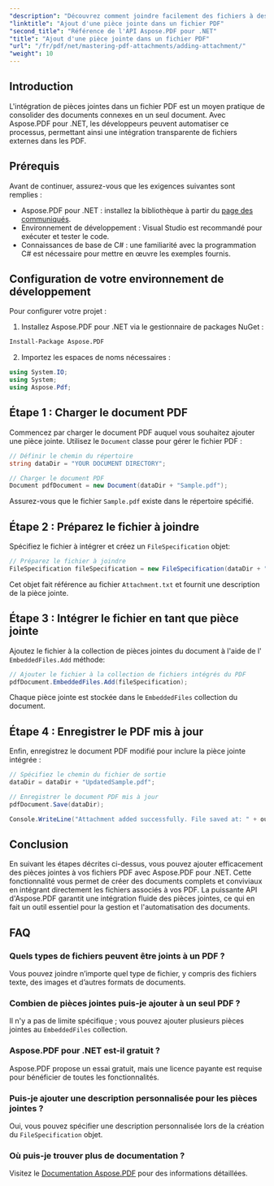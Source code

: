 ```yaml
---
"description": "Découvrez comment joindre facilement des fichiers à des documents PDF avec Aspose.PDF pour .NET. Suivez notre guide étape par étape pour améliorer les fonctionnalités de votre PDF avec des fichiers intégrés."
"linktitle": "Ajout d'une pièce jointe dans un fichier PDF"
"second_title": "Référence de l'API Aspose.PDF pour .NET"
"title": "Ajout d'une pièce jointe dans un fichier PDF"
"url": "/fr/pdf/net/mastering-pdf-attachments/adding-attachment/"
"weight": 10
---
```


## Introduction  

L'intégration de pièces jointes dans un fichier PDF est un moyen pratique de consolider des documents connexes en un seul document. Avec Aspose.PDF pour .NET, les développeurs peuvent automatiser ce processus, permettant ainsi une intégration transparente de fichiers externes dans les PDF.  

## Prérequis  

Avant de continuer, assurez-vous que les exigences suivantes sont remplies :  

- Aspose.PDF pour .NET : installez la bibliothèque à partir du [page des communiqués](https://releases.aspose.com/pdf/net/).  
- Environnement de développement : Visual Studio est recommandé pour exécuter et tester le code.  
- Connaissances de base de C# : une familiarité avec la programmation C# est nécessaire pour mettre en œuvre les exemples fournis.  

## Configuration de votre environnement de développement  

Pour configurer votre projet :  

1. Installez Aspose.PDF pour .NET via le gestionnaire de packages NuGet :  
```bash
Install-Package Aspose.PDF
```  
2. Importez les espaces de noms nécessaires :  

```csharp
using System.IO;
using System;
using Aspose.Pdf;
``` 

## Étape 1 : Charger le document PDF  

Commencez par charger le document PDF auquel vous souhaitez ajouter une pièce jointe. Utilisez le `Document` classe pour gérer le fichier PDF :  

```csharp
// Définir le chemin du répertoire
string dataDir = "YOUR DOCUMENT DIRECTORY";

// Charger le document PDF
Document pdfDocument = new Document(dataDir + "Sample.pdf");
```  

Assurez-vous que le fichier `Sample.pdf` existe dans le répertoire spécifié.  

## Étape 2 : Préparez le fichier à joindre  

Spécifiez le fichier à intégrer et créez un `FileSpecification` objet:  

```csharp
// Préparez le fichier à joindre
FileSpecification fileSpecification = new FileSpecification(dataDir + "Attachment.txt", "Description of the attached file");
```  

Cet objet fait référence au fichier `Attachment.txt` et fournit une description de la pièce jointe.  

## Étape 3 : Intégrer le fichier en tant que pièce jointe  

Ajoutez le fichier à la collection de pièces jointes du document à l'aide de l' `EmbeddedFiles.Add` méthode:  

```csharp
// Ajouter le fichier à la collection de fichiers intégrés du PDF
pdfDocument.EmbeddedFiles.Add(fileSpecification);
```  

Chaque pièce jointe est stockée dans le `EmbeddedFiles` collection du document.  

## Étape 4 : Enregistrer le PDF mis à jour  

Enfin, enregistrez le document PDF modifié pour inclure la pièce jointe intégrée :  

```csharp
// Spécifiez le chemin du fichier de sortie
dataDir = dataDir + "UpdatedSample.pdf";

// Enregistrer le document PDF mis à jour
pdfDocument.Save(dataDir);

Console.WriteLine("Attachment added successfully. File saved at: " + outputFile);
```  

## Conclusion  

En suivant les étapes décrites ci-dessus, vous pouvez ajouter efficacement des pièces jointes à vos fichiers PDF avec Aspose.PDF pour .NET. Cette fonctionnalité vous permet de créer des documents complets et conviviaux en intégrant directement les fichiers associés à vos PDF. La puissante API d'Aspose.PDF garantit une intégration fluide des pièces jointes, ce qui en fait un outil essentiel pour la gestion et l'automatisation des documents.  

## FAQ  

### Quels types de fichiers peuvent être joints à un PDF ?  
Vous pouvez joindre n’importe quel type de fichier, y compris des fichiers texte, des images et d’autres formats de documents.  

### Combien de pièces jointes puis-je ajouter à un seul PDF ?  
Il n'y a pas de limite spécifique ; vous pouvez ajouter plusieurs pièces jointes au `EmbeddedFiles` collection.  

### Aspose.PDF pour .NET est-il gratuit ?  
Aspose.PDF propose un essai gratuit, mais une licence payante est requise pour bénéficier de toutes les fonctionnalités.  

### Puis-je ajouter une description personnalisée pour les pièces jointes ?  
Oui, vous pouvez spécifier une description personnalisée lors de la création du `FileSpecification` objet.  

### Où puis-je trouver plus de documentation ?  
Visitez le [Documentation Aspose.PDF](https://reference.aspose.com/pdf/net/) pour des informations détaillées.